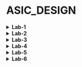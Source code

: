 # ASIC_DESIGN
<details>
 <summary><strong>Lab-1</strong></summary>
 
 ### Description
   In this lab we compile a simple C program using GCC and RISCV compliers.
 ### Tasks
1.  Writing a simple C program to calculate sum of n numbers and execute the program using GCC.
2.  Execute the same C program using RISCV compiler and compare the results.
## Procedure
 ### Task-1
1. Create a new file(sum1ton.c) in home directory.(Run the command 'cd' before creating the file to make sure you are in home directory).
2. We use leafpad as texteditor to write the code.
   ### Code
   ```c
   #include <stdio.h>
   int main(){
     int i,sum=0,n=100;
     for(i=1;i<=n;i++){
       sum+=i;
     }
     printf("Sum of numbers from 1 to %d is %d\n",n,sum);
     return 0;
   }
   ```
   ### To compile the code using GCC
   ```
   gcc sum1ton.c
   ```

   ### To Run the code
   ```
   ./a.out
   ```
   ### Output
   ![Output of the code](images/gcc_op.jpg)
### Task-2 : Compliling and verifying the same C code using RISC-V compiler
  1. Compile the code using RISV using the below command
     ```
     riscv64-unknown-elf-gcc -O1 -mabi=lp64 -march=rv64i -o sum1ton.o sum1ton.c
     ```
  2. To run the code
     ```
     riscv64-unknown-elf-objdump -d sum1ton.o | less
     ```
  3. Output
     ![Ouput of RISCV](images/riscv_op.jpg)
  ### Explanation of the Output:
  - 0000000000010184 is the address where the main function starts.
  - To known the number of instructions it takes to execute we subtract 0000000000010184(which is the next function) from 00000000000101c0 and divide it by 4(Since each instruction takes 4 bytes).
  - In this case it take 15 instructions.
  - We can reduce the number of instructions it takes by compiling the code using the below command.
     ```
     riscv64-unknown-elf-gcc -Ofast -mabi=lp64 -march=rv64i -o sum1ton.o sum1ton.c
     ```
     ![Output of riscv](images/riscvfast_op.jpg)
    - Run the code using the same code as above.
    - In the above case it is taking only 12 instructions to execute.

</details>


<details>
 <summary><strong>Lab-2</strong></summary>

  ### Description
  Comparing the GCC compiled output with RISCV compiled output
  ### Procedure
  1. Compile the code using the below command.
     ```
     riscv64-unknown-elf-gcc -Ofast -mabi=lp64 -march=rv64i -o sum1ton.o sum1ton.c
     ```
  2. Run the code
     ```
     spike pk sum1ton.o
     ```
  3. Output
     ![Output of riscv](images/3.png)
  ### Debugging the Code
  - We debug the code using the below command
    ```
    spike -d pk sum1ton.o
    ```
  - First run the RISCV code(`riscv64-unknown-elf-objdump -d sum1ton.o | less`).We can get the location of main function from where we can debug the code line by line.
    #### Output
    ![Output](images/4.png)
    
  - Use the below command to take pc to the main function .(100b0 is the starting point of the main function).
    ```
    until pc 0 100b0
    ```
  - We can know the initial value of a2 before executing the instruction and obsereve the change in the value of a2 after executing the instruction.
  - To know the value of a2 use the below command.Press enter the run the following instructions.
     ```
     reg 0 a2
     ```
     ![Output](images/5.png)
  - lui - Load Upper immediate.
  - We can observe the value of a2 is changed.
  - Similarily, we can also observe the working of the other RISCV instruction i.e addi
  - To observe the working of addi, first move the pc to 100b8(which means program is executed till the instruction 100b8).Then observe the change in the value of sp(-16 in decimal is 10 in hexadecimal).We can observe the value of sp is decreased by 10.
    ![output](images/6.png)
### References
[RISCV-INSTRUCTIONS](https://riscv.org/wp-content/uploads/2017/05/riscv-spec-v2.2.pdf) 
</details>


<details>
 <summary><strong>Lab-3</strong></summary>.

   ## Description
   To identify various RISC-V instruction type (R, I, S, B, U, J) and determine exact 32-bit instruction code in the instruction type format for below RISC-V instructions. 
   ## Theory
   - The RISC-V architecture employs six main instruction formats—R-Type, I-Type, S-Type, B-Type, U-Type, and J-Type—each used for specific operations like arithmetic, logic, immediate value processing, branching, memory access, and jumps respectively.
  - Instruction format for different RISC-V instructions:
  
  ![ins](images/ins.png)

- Instruction set table for predefined values:
  
  ![ins2](images/ins2.png)

     
      
   ## Instructions
   ```
    ADD r6, r7, r8
    SUB r8, r6, r7
    AND r7, r6, r8
    OR r8, r7, r5
    XOR r8, r6, r4
    SLT r10, r2, r4
    ADDI r12, r3, 5
    SW r3, r1, 4
    SRL r16, r11, r2
    BNE r0, r1, 20
    BEQ r0, r0, 15
    LW r13, r11, 2
    SLL r15, r11, r2
   ```
   ## Detailed Instruction Breakdown

  -  ```ADD r6, r7, r8```
     - **Opcode for ADD**: `0110011`
     - **rd** = `r6` = `00110`
     - **rs1** = `r7` = `00111`
     - **rs2** = `r8` = `01000`
     - **func3** = `000`
     - **func7** = `0000000`
     - **Instruction Type**: R Type
     - **32-bit Instruction**: `0000000_01000_00111_000_00110_0110011`
     - **Hexadecimal representation**: ` 0x00838333`
    
  -  ```SUB r8, r6, r7```
     - **Opcode for SUB**: `0110011`
     - **rd** = `r8` = `01000`
     - **rs1** = `r6` = `00110`
     - **rs2** = `r7` = `00111`
     - **func3** = `000`
     - **func7** = `0100000`
     - **Instruction Type**: R Type
     - **32-bit Instruction**: `0100000_00111_00110_000_01000_0110011`
     - **Hexadecimal representation**: `0x40730433`
    
  - ```AND r7, r6, r8```
    
     - **Opcode for AND**: `0110011`
     - **rd** = `r7` = `00111`
     - **rs1** = `r6` = `00110`
     - **rs2** = `r8` = `01000`
     - **func3** = `111`
     - **func7** = `0000000`
     - **Instruction Type**: R Type
     - **32-bit Instruction**: `0000000_01000_00110_111_00111_0110011`
     - **Hexadecimal representation**: `0x008373B3`
   
  - ```OR r8, r7, r5```
     - **Opcode for OR**: `0110011`
     - **rd** = `r8` = `01000`
     - **rs1** = `r7` = `00111`
     - **rs2** = `r5` = `00101`
     - **func3** = `110`
     - **func7** = `0000000`
     - **Instruction Type**: R Type
     - **32-bit Instruction**: `0000000_00101_00111_110_01000_0110011`
     - **Hexadecimal representation**: `0x0053E433`
   
  - ```XOR r8, r6, r4```
    - **Opcode for XOR**: `0110011`
    - **rd** = `r8` = `01000`
    - **rs1** = `r6` = `00110`
    - **rs2** = `r4` = `00100`
    - **func3** = `100`
    - **func7** = `0000000`
    - **Instruction Type**: R Type
    - **32-bit Instruction**: `0000000_00100_00110_100_01000_0110011`
    - **Hexadecimal representation**: `0x00434433`
   
  -  ```SLT r10, r2, r4```
     - **Opcode for SLT**: `0110011`
     - **rd** = `r10` = `01010`
     - **rs1** = `r2` = `00010`
     - **rs2** = `r4` = `00100`
     - **func3** = `010`
     - **func7** = `0000000`
     - **Instruction Type**: R Type
     - **32-bit Instruction**: `0000000_00100_00010_010_01010_0110011`
     - **Hexadecimal representation**: `0x00412533`
     
  - ```ADDI r12, r3, 5```
   
    - **Opcode for ADDI**: `0010011`
    - **rd** = `r12` = `01100`
    - **rs1** = `r3` = `00011`
    - **imm[11:0]** = `000000000101`
    - **func3** = `000`
    - **Instruction Type**: I Type
    - **32-bit Instruction**: `000000000101_00011_000_01100_0010011`
    - **Hexadecimal representation**: `0x00518613`
   
   - ```SW r3, r1, 4```
   
     - **Opcode for SW**: `0100011`
     - **imm[11:5]** = `0000000`
     - **rs2** = `r3` = `00011`
     - **rs1** = `r1` = `00001`
     - **imm[4:0]** = `00100`
     - **func3** = `010`
     - **Instruction Type**: S Type
     - **32-bit Instruction**: `0000000_00011_00001_010_00100_0100011`
     - **Hexadecimal representation**: `0x0030A223`
   
  - ```SRL r16, r11, r2```
   
    - **Opcode for SRL**: `0110011`
    - **rd** = `r16` = `10000`
    - **rs1** = `r11` = `01011`
    - **rs2** = `r2` = `00010`
    - **func3** = `101`
    - **func7** = `0000000`
    - **Instruction Type**: R Type
    - **32-bit Instruction**: `0000000_00010_01011_101_10000_0110011`
    - **Hexadecimal representation**: `0x0025D833`
   
  - ```BNE r0, r1, 20```
   
    - **Opcode for BNE**: `1100011`
    - **imm[12|10:5]** = `0000010`
    - **rs2** = `r1` = `00001`
    - **rs1** = `r0` = `00000`
    - **imm[4:1|11]** = `10100`
    - **func3** = `001`
    - **Instruction Type**: B Type
    - **32-bit Instruction**: `0000010_00001_00000_001_10100_1100011`
    - **Hexadecimal representation**: `0x04101A63`
   
  - ```BEQ r0, r0, 15```
   
    - **Opcode for BEQ**: `1100011`
    - **imm[12|10:5]** = `0000000`
    - **rs2** = `r0` = `00000`
    - **rs1** = `r0` = `00000`
    - **imm[4:1|11]** = `01111`
    - **func3** = `000`
    - **Instruction Type**: B Type
    - **32-bit Instruction**: `0000000_00000_00000_000_01111_1100011`
    - **Hexadecimal representation**: `0x000007E3`
   
  - ```LW r13, r11, 2```
   
    - **Opcode for LW**: `0000011`
    - **rd** = `r13` = `01101`
    - **rs1** = `r11` = `01011`
    - **imm[11:0]** = `000000000010`
    - **func3** = `010`
    - **Instruction Type**: I Type
    - **32-bit Instruction**: `000000000010_01011_010_01101_0000011`
    - **Hexadecimal representation**: `0x0025A683`
   
  - ```SLL r15, r11, r2```
    
    - **Opcode for SLL**: `0110011`
    - **rd** = `r15` = `01111`
    - **rs1** = `r11` = `01011`
    - **rs2** = `r2` = `00010`
    - **func3** = `001`
    - **func7** = `0000000`
    - **Instruction Type**: R Type
    - **32-bit Instruction**: `0000000_00010_01011_001_01111_0110011`
    - **Hexadecimal representation**: `0x002597B3`
 
 # RISC-V Instruction Summary Table



| Instruction        | Type | 32-bit Binary Representation         | Hexadecimal Representation |
|--------------------|------|--------------------------------------|----------------------------|
| `ADD r6, r7, r8`   | R    | `0000000_01000_00111_000_00110_0110011` | `0x00838333` |
| `SUB r8, r6, r7`   | R    | `0100000_00111_00110_000_01000_0110011` | `0x40730433` |
| `AND r7, r6, r8`   | R    | `0000000_01000_00110_111_00111_0110011` | `0x008373B3` |
| `OR r8, r7, r5`    | R    | `0000000_00101_00111_110_01000_0110011` | `0x0053E433` |
| `XOR r8, r6, r4`   | R    | `0000000_00100_00110_100_01000_0110011` | `0x00434433` |
| `SLT r10, r2, r4`  | R    | `0000000_00100_00010_010_01010_0110011` | `0x00412533` |
| `ADDI r12, r3, 5`  | I    | `000000000101_00011_000_01100_0010011` | `0x00518613` |
| `SW r3, r1, 4`     | S    | `0000000_00011_00001_010_00100_0100011` | `0x0030A223` |
| `SRL r16, r11, r2` | R    | `0000000_00010_01011_101_10000_0110011` | `0x0025D833` |
| `BNE r0, r1, 20`   | B    | `0000010_00001_00000_001_10100_1100011` | `0x04101A63` |
| `BEQ r0, r0, 15`   | B    | `0000000_00000_00000_000_01111_1100011` | `0x000007E3` |
| `LW r13, r11, 2`   | I    | `000000000010_01011_010_01101_0000011` | `0x0025A683` |
| `SLL r15, r11, r2` | R    | `0000000_00010_01011_001_01111_0110011` | `0x002597B3` |

</details>

<details>
<summary><strong>Lab-4</strong></summary>
 
 ## Description
 Functional simulation experiment
 ## Standard RISCV ISA AND Hardcoded ISA(based on given verilog code)
 - In the Verilog code, each instruction type is assigned a unique opcode, and the func3 and func7 fields have distinct values compared to the standard RISC-V values. The func7 field is primarily used to differentiate immediate operations from other arithmetic functions; if it’s not serving this purpose, func7 is set to b'0 in the Verilog implementation.
 - Below is the table with hardcoded 32-bit code using func3,func7 and opcodes from the given verilog code.

| S.No | Instruction        | Hardcoded 32-bit Pattern             | Hardcoded Hexadecimal Pattern | 32-bit Pattern                        | Hexadecimal Pattern |
|------|--------------------|--------------------------------------|--------------------------------|---------------------------------------|---------------------|
| 1    | ADD r6,r7,r8        | 0000001_01000_00111_000_00110_0000000 | 0x02838300                     |0000000_01000_00111_000_00110_0110011 | 0x00838333          |
| 2    | SUB r8,r6,r7        | 0000001_00111_00110_001_01000_0000000 | 0x02731400                    |0100000_00111_00110_000_01000_0110011 | 0x40730433         |
| 3    | AND r7, r6, r8      | 0000001_01000_00110_010_00111_0000000 | 0x02832380                     |0000000_01000_00110_111_00111_0110011 | 0x008373B3          |
| 4    | OR r8, r7, r5       | 0000001_00101_00111_011_01000_0000000 | 0x0253B400                     | 0000000_00101_00111_110_01000_0110011 | 0x0053E433          |
| 5    | XOR r8, r6, r4      | 0000001_00100_00110_100_01000_0000000 | 0x02434400                     | 0000000_00100_00110_100_01000_0110011 | 0x00434433          |
| 6    | SLT r10, r2, r4     | 0000001_00100_00010_101_01010_0000000 | 0x02415500                     | 0000000_00100_00010_010_01010_0110011 | 0x00412533          |
| 7    | ADDI r12, r3, 5     | 000000000101_00011_000_01100_0000000 | 0x00518600                     | 0000000_000101_00011_000_01100_0010011 | 0x00518613         |
| 8    | SW r3, r1, 4        | 0000000_00001_00011_001_00100_0000001 | 0x00119201                     | 0000000_00001_00011_010_00100_0100011 | 0x0030A223          |
| 9    | SRL r16, r11, 2      | 0000000_00010_01011_001_10000_0000011 | 0x00259803                      | 0000000_00010_01011_101_10000_0110011 | 0x0025D833          |
| 10   | BEQ r0, r0, 15    | 0_000000_01111_00000_000_0000_0_0000010 | 	0X00f00002                     | 0000000_00000_00000_000_01111_1100011 | 0x000007E3          |
| 11   | LW r13, r11, 2     |  000000000010_01011_000_01101_0000001|   	0x00258681                       |0000000_00010_01011_010_01101_0000011 |0x0025A683 |



## Instructions provided in the verilog code
![41](images/41.png)
| S. No. | Operation          | Standard RISC-V ISA | Hardcoded ISA |
|--------|--------------------|---------------------|---------------|
| 1      | ADD R6, R1, R2      | 0x00110333          | 0x02208300    |
| 2      | SUB R7, R1, R2      | 0x402083b3          | 0x02209380    |
| 3      | AND R8, R1, R3      | 0x0030f433          | 0x0230a400    |
| 4      | OR R9, R2, R5       | 0x005164b3          | 0x02513480    |
| 5      | XOR R10, R1, R4     | 0x0040c533          | 0x0240c500    |
| 6      | SLT R11, R2, R4     | 0x0045a0b3          | 0x02415580    |
| 7      | ADDI R12, R4, 5     | 0x004120b3          | 0x00520600    |
| 8      | BEQ R0, R0, 15      | 0x00000f63          | 0x00f00002    |
| 9      | SW R3, R1, 2        | 0x0030a123          | 0x00209181    |
| 10     | LW R13, R1, 2       | 0x0020a683          | 0x00208681    |
| 11     | BEQ R0, R0, 15      | 0x00000f63          | 0x00f00002    |
| 12     | ADD R14, R2, R2     | 0x00210733          | 0x00210700    |

## Below are the output waveforms for each instruction from testbench.
  ```1.  ADD r6, r1, r2 ```
   
   ![42](images/42.png)


   ```2. SUB r7, r1, r2 ```

   ![43](images/43.png)



   ```3.  AND r8, r1, r3 ```

   ![44](images/44.png)


   ```4. OR r9, r2, r5 ```

   ![45](images/45.png)


   ```5. XOR r10, r1, r4 ```

   ![46](images/46.png)

  ```6. SLT r11, r2, r4 ```

   ![47](images/47.png)


   ```7. ADDI r12, r4, 5 ```

   ![48](images/48.png)


   ```8. SW r3, r1, 2 ```

   ![49](images/49.png)


   ```9. LW r0, r0, 15 ```

   ![410](images/410.png)


   ```10. BEQ r0, r0, 15 ```

   ![411](images/411.png)


   ```11. ADD r14, r2, r2```
   
   ![412](images/412.png)

   The final output plot is :

   ![413](images/413.png)



</details>
 
<details>
 <summary><strong>Lab-5</strong></summary>
 
 ### Description
   We compile a C program using GCC and RISCV compliers.
 ### Tasks
1.  This C program simulates a basic vending machine. It allows a user to display available items, purchase an item by selecting it from the menu, and handle transactions, including calculating the total cost and change. It uses a menu-driven interface to interact with the user.
2. Compile the program using GCC.
3.  Execute the same C program using RISCV compiler and compare the results.
### Procedure
 ### Code
 ```c
#include <stdio.h>

#define MAX_ITEMS 5

typedef struct {
    char name[30];
    double price;
    int quantity;
} Item;

void display_items(Item items[], int num_items);
void purchase_item(Item items[], int num_items);

int main() {
    Item items[MAX_ITEMS] = {
        {"Soda", 1.25, 10},
        {"Chips", 1.00, 15},
        {"Candy", 0.75, 20},
        {"Water", 1.50, 10},
        {"Juice", 1.75, 8}
    };

    int choice;

    while (1) {
        printf("\nVending Machine\n");
        printf("-----------------\n");
        printf("1. Display Items\n");
        printf("2. Purchase Item\n");
        printf("3. Exit\n");
        printf("Enter your choice: ");
        scanf("%d", &choice);

        switch (choice) {
            case 1:
                display_items(items, MAX_ITEMS);
                break;
            case 2:
                purchase_item(items, MAX_ITEMS);
                break;
            case 3:
                printf("Exiting...\n");
                return 0;
            default:
                printf("Invalid choice. Please try again.\n");
        }
    }

    return 0;
}

void display_items(Item items[], int num_items) {
    printf("\nAvailable Items:\n");
    printf("ID\tName\tPrice\tQuantity\n");
    printf("----------------------------------\n");

    for (int i = 0; i < num_items; i++) {
        printf("%d\t%s\t$%.2f\t%d\n", i + 1, items[i].name, items[i].price, items[i].quantity);
    }
}

void purchase_item(Item items[], int num_items) {
    int item_id;
    int quantity;
    double payment;

    printf("Enter the item ID you want to purchase: ");
    scanf("%d", &item_id);

    if (item_id < 1 || item_id > num_items) {
        printf("Invalid item ID.\n");
        return;
    }

    Item *selected_item = &items[item_id - 1];

    if (selected_item->quantity == 0) {
        printf("Sorry, %s is out of stock.\n", selected_item->name);
        return;
    }

    printf("Enter the quantity you want to purchase: ");
    scanf("%d", &quantity);

    if (quantity > selected_item->quantity) {
        printf("Sorry, we don't have enough %s in stock.\n", selected_item->name);
        return;
    }

    double total_cost = quantity * selected_item->price;
    printf("The total cost is $%.2f\n", total_cost);
    printf("Enter your payment amount: ");
    scanf("%lf", &payment);

    if (payment < total_cost) {
        printf("Insufficient payment. Transaction canceled.\n");
        return;
    }

    double change = payment - total_cost;
    selected_item->quantity -= quantity;
    printf("Purchase successful. Your change is $%.2f\n", change);
}
```
   ### To compile the code using GCC
   ```
   gcc vending.c
   ```

   ### To Run the code
   ```
   ./a.out
   ```
   ### Output
   ![Output of the code](images/v1.png)

   ### To compile the code using RISCV
   ```
   riscv64-unknown-elf-gcc -O1 -mabi=lp64 -march=rv64i -o vending.o vending.c
   ```
   ### To run the code
   ```
    spike pk vending.o
   ```
   ### Output
   
   ![Ouput of RISCV](images/v2.png)

   ### Conclusion
   We can see that outputs are same when compiled using both GCC and RISCV.

</details>

<details>
<summary><strong>Lab-6</strong></summary>
<details>
<summary><strong>Day3</strong></summary>

## Digital Logic Design and TL-Verilog with Makerchip:

### Logic Gates: 
Logic gates are the building blocks of digital circuits. They process binary data (0s and 1s) to perform logical operations. These operations are essential for creating complex electronic systems like computers and microprocessors. Logic gates receive input signals and produce output signals based on specific rules or functions.

Here are some common types of logic gates:
![logic gates](images/61.png)


### Multiplexer Using Ternary Operator: 

**2:1 Multiplexer:** Below Verilog code uses a ternary operator to implement a 2:1 multiplexer. The output f follows x1 when s is high (1) and x0 when s is low (0).

```
assign f = s ? x1 : x0;
```
Below code translates into hardware that selects between x1 and x0 based on the value of s.

![2:1mux](images/62.png)


**4:1 Multiplexer:**  A higher-bit multiplexer can be implemented using nested ternary operators, as demonstrated in the Verilog code below:
```
assign f = sel[0] ? a : (sel[1] ? b : (sel[2] ? c : d));
```
This code efficiently constructs a priority-encoded series of 2:1 multiplexers. In this setup, the sel vector is one-hot, meaning only one bit is high at a time, determining the selection among inputs a, b, c, and d.

![4:1mux](images/63.png)

### Makerchip IDE: 

Makerchip IDE is a robust tool for digital design, providing an integrated environment for coding, simulating, and testing HDL designs. It supports languages such as TL-Verilog, SystemVerilog, Verilog, and VHDL, offering a visual platform to construct and simulate digital systems in real-time. With its user-friendly interface and comprehensive features, Makerchip is well-suited for both beginners and seasoned designers. It allows you to prototype, debug, and fine-tune your digital designs efficiently, ensuring that your circuits perform correctly before transitioning to hardware implementation.

### Basic Combinational Circuits in Makerchip:
---

#### 1. Inverter
Code
```tl-verilog
$out = ! $in;
```
Block diaagram and waveforms

![not](images/64.png)


#### 2. Arithmetic Operation on Vectors
Code
```tl-verilog
$out[4:0] = $in1[3:0] + $in2[3:0];
```
Block diaagram and waveforms

![arith](images/65.png)


#### 3. 2-Input-And Gate
Code
```tl-verilog
$out = $in1 && $in2;
```
Block diaagram and waveforms

![and](images/66.png)

#### 3. 2-Input-OR Gate
Code
```tl-verilog
$out = $in1 || $in2;
```
Block diaagram and waveforms

![OR](images/67.png)

#### 4. 2-Input-XOR Gate
Code
```tl-verilog
$out = $in1 ^ $in2;
```
Block diaagram and waveforms

![XOR](images/68.png)

#### 6. 2:1 MUX
Code
```tl-verilog
$out[11:0] = $sel ? $in1[11:0] : $in0[11:0];
```
Block diaagram and waveforms

![21mux](images/69.png)

#### 7. Combinational Calculator Implementation in TL-Verilog

**Calculator Overview:**
In this section, we present a simple combinational calculator implemented using TL-Verilog on the Makerchip platform. The calculator performs four basic arithmetic operations: addition, subtraction, multiplication, and division.

```tl-verilog
$val1[31:0] = $rand1[3:0];
$val2[31:0] = $rand2[3:0];

$sum[31:0]  = $val1[31:0] + $val2[31:0];
$subt[31:0] = $val1[31:0] - $val2[31:0];
$mul[31:0] = $val1[31:0] * $val2[31:0];
$div[31:0] = $val1[31:0] / $val2[31:0];

$out[31:0] = ($sel[1:0] == 2'b00) ? $sum[31:0]:
             ($sel[1:0] == 2'b01) ? $subt[31:0]:
             ($sel[1:0] == 2'b10) ? $mul[31:0]:
                                    $div[31:0];
```
**Description:** 

In this code snippet, two random 4-bit values, `$rand1[3:0]` and `$rand2[3:0]`, are assigned to 32-bit variables `$val1[31:0]` and `$val2[31:0]`, respectively. The calculator then performs four arithmetic operations on these values. A multiplexer (MUX), controlled by the selection bits `$sel[1:0]`, chooses the result of one of these operations to be assigned to `$out[31:0]`.

Block diaagram and waveforms

![cal](images/610.png)


### Sequential Circuits in Makerchip:
---
A sequential circuit is a digital circuit that incorporates memory components to store data, enabling it to produce outputs based on both current inputs and the circuit's previous state. Unlike combinational circuits, which rely solely on present inputs, sequential circuits use feedback loops and storage elements like flip-flops or registers to maintain an internal state. This internal state, combined with current inputs, determines the circuit's behavior, allowing it to perform tasks that require tracking input history, such as counting, data storage, or event sequencing.

#### 1. Fibbonacci Series:

Code:

```tl-verilog

$num[31:0] = $reset ? 1 : (>>1$num + >>2$num);

```
Block diaagram and waveforms

![cal](images/611.png)
![cal](images/612.png)

#### 2. Counter Series:

Code:

```tl-verilog

$cnt[31:0] = $reset ? 0 : (>>1$cnt + 1);

```
The generated block diagram and waveforms are shown below:

![counter](images/614.png)

![counter](images/613.png)

#### 3.Sequential Calculator:

- Similar to the previous combinational calculator, this version simulates a real-world scenario where the result of the previous operation is used as one of the inputs for the next operation. Upon reset, the result is set to zero.

Code is given below:
```tl-verilog

   $val1[31:0] = >>2$out;
   $val2[31:0] = $rand2[3:0];

   $sum[31:0]  = $val1[31:0] + $val2[31:0];
   $subt[31:0] = $val1[31:0] - $val2[31:0];
   $mul[31:0] = $val1[31:0] * $val2[31:0];
   $div[31:0] = $val1[31:0] / $val2[31:0];

   $nxt[31:0] = ($sel[1:0] == 2'b00) ? $sum[31:0]:
                ($sel[1:0] == 2'b01) ? $subt[31:0]:
                ($sel[1:0] == 2'b10) ? $mul[31:0]:
                                       $div[31:0];
   
   $out[31:0] = $reset ? 32'h0 : $nxt;

```
Blockd diagram and waveforms

![d3_14](images/615.png)

![d3_13](images/616.png)

### Pipelined Logic:
---

In Transaction-Level Verilog (TL-Verilog), pipelined logic is effectively expressed using pipeline constructs that represent the flow of data through design stages, each aligned with a clock cycle. This method simplifies the modeling of sequential logic by automatically managing state propagation, allowing for clear and concise descriptions of complex, multi-stage operations, ultimately enhancing design clarity and maintainability.

#### 1. Recereating the design:
![d3_13](images/617.png)


Code:
```tl-verilog
|pipe
  @1
    $err1 = $bad_input || $illegal_op;
  @3
    $err2 = $over_flow || $err1;
  @6
    $err3 = $div_by_zero || $err2;
```
The generated block diagram and waveforms are as shown:
![d3_13](images/618.png)
So you can observe that the given design of pipeline and the recreated design are same.

#### 2. Pipelined Calculator:

- Similar to previous Sequential Calculator but with a pipelined design and using ```$valid``` inorder to clear alternate values.

Code is given below:
```tl-verilog
   |cal
      @1
         $reset = *reset;
         $clk_tej = *clk;

         $valid[31:0] = $reset ? 0 : (>>1$valid + 1);
         $nreset = $reset | ~$valid;
         
         $val1[31:0] = >>2$out;
         $val2[31:0] = $rand2[3:0];

         $sum[31:0]  = $val1[31:0] + $val2[31:0];
         $diff[31:0] = $val1[31:0] - $val2[31:0];
         $prod[31:0] = $val1[31:0] * $val2[31:0];
         $quot[31:0] = $val1[31:0] / $val2[31:0];
         
      @2
         $nxt[31:0] = ($sel[1:0] == 2'b00) ? $sum[31:0]:
                      ($sel[1:0] == 2'b01) ? $diff[31:0]:
                      ($sel[1:0] == 2'b10) ? $prod[31:0]:
                                             $quot[31:0];
        
         
         $out[31:0] = $nreset ? 32'h0 : $nxt;
         
   
```
The generated block diagram and waveforms are as shown:

![d3_13](images/619.png)
![d3_13](images/620.png)
#### 3. Cycle Calculator with validity:

- we add ```$valid_or_reset = $valid || $reset;``` as a when condition for calculation instead of zeroing ```$out```.

Code is given below:

```tl-verilog

   $reset = *reset;
   $clk_tej = *clk;
   
   |cal
      @1
         $reset = *reset;
         $clk_tej = *clk;
         
         $cnt[31:0] = $reset ? 0 : (>>1$cnt + 1);
         $valid = $cnt;
         $valid_or_reset = ($reset | $valid);
         
      
      ?$valid
         @1
            $val1[31:0] = >>2$out;
            $val2[31:0] = $rand2[3:0];
            
            $sum[31:0]  = $val1[31:0] + $val2[31:0];
            $diff[31:0] = $val1[31:0] - $val2[31:0];
            $prod[31:0] = $val1[31:0] * $val2[31:0];
            $quot[31:0] = $val1[31:0] / $val2[31:0];
            
         @2
            $nxt[31:0] = ($sel[1:0] == 2'b00) ? $sum[31:0]:
                         ($sel[1:0] == 2'b01) ? $diff[31:0]:
                         ($sel[1:0] == 2'b10) ? $prod[31:0]:
                                                $quot[31:0];
            
            $out[31:0] = $valid_or_reset ? 32'h0 : $nxt;

```

block diagram and waveforms
![d3_13](images/621.png)




   
   
